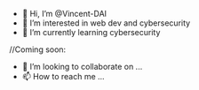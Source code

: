 - 👋 Hi, I’m @Vincent-DAI
- 👀 I’m interested in web dev and cybersecurity
- 🌱 I’m currently learning cybersecurity

//Coming soon:
- 💞️ I’m looking to collaborate on ...
- 📫 How to reach me ...

<!---
Vincent-DAI/Vincent-DAI is a ✨ special ✨ repository because its `README.md` (this file) appears on your GitHub profile.
You can click the Preview link to take a look at your changes.
--->
